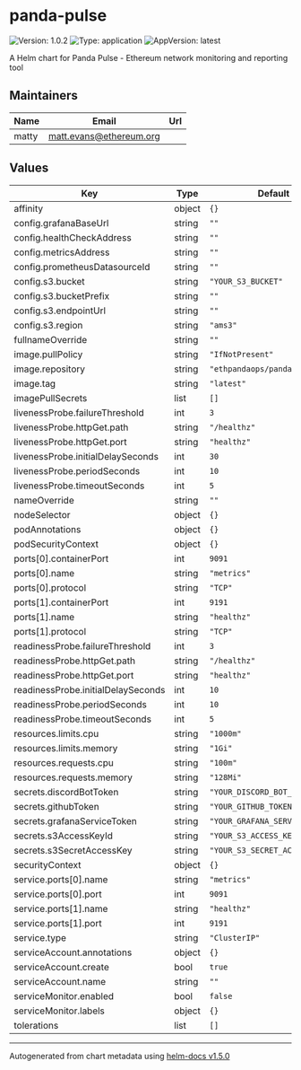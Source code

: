 # panda-pulse

![Version: 1.0.2](https://img.shields.io/badge/Version-1.0.2-informational?style=flat-square) ![Type: application](https://img.shields.io/badge/Type-application-informational?style=flat-square) ![AppVersion: latest](https://img.shields.io/badge/AppVersion-latest-informational?style=flat-square)

A Helm chart for Panda Pulse - Ethereum network monitoring and reporting tool

## Maintainers

| Name | Email | Url |
| ---- | ------ | --- |
| matty | matt.evans@ethereum.org |  |

## Values

| Key | Type | Default | Description |
|-----|------|---------|-------------|
| affinity | object | `{}` |  |
| config.grafanaBaseUrl | string | `""` |  |
| config.healthCheckAddress | string | `""` |  |
| config.metricsAddress | string | `""` |  |
| config.prometheusDatasourceId | string | `""` |  |
| config.s3.bucket | string | `"YOUR_S3_BUCKET"` |  |
| config.s3.bucketPrefix | string | `""` |  |
| config.s3.endpointUrl | string | `""` |  |
| config.s3.region | string | `"ams3"` |  |
| fullnameOverride | string | `""` |  |
| image.pullPolicy | string | `"IfNotPresent"` |  |
| image.repository | string | `"ethpandaops/panda-pulse"` |  |
| image.tag | string | `"latest"` |  |
| imagePullSecrets | list | `[]` |  |
| livenessProbe.failureThreshold | int | `3` |  |
| livenessProbe.httpGet.path | string | `"/healthz"` |  |
| livenessProbe.httpGet.port | string | `"healthz"` |  |
| livenessProbe.initialDelaySeconds | int | `30` |  |
| livenessProbe.periodSeconds | int | `10` |  |
| livenessProbe.timeoutSeconds | int | `5` |  |
| nameOverride | string | `""` |  |
| nodeSelector | object | `{}` |  |
| podAnnotations | object | `{}` |  |
| podSecurityContext | object | `{}` |  |
| ports[0].containerPort | int | `9091` |  |
| ports[0].name | string | `"metrics"` |  |
| ports[0].protocol | string | `"TCP"` |  |
| ports[1].containerPort | int | `9191` |  |
| ports[1].name | string | `"healthz"` |  |
| ports[1].protocol | string | `"TCP"` |  |
| readinessProbe.failureThreshold | int | `3` |  |
| readinessProbe.httpGet.path | string | `"/healthz"` |  |
| readinessProbe.httpGet.port | string | `"healthz"` |  |
| readinessProbe.initialDelaySeconds | int | `10` |  |
| readinessProbe.periodSeconds | int | `10` |  |
| readinessProbe.timeoutSeconds | int | `5` |  |
| resources.limits.cpu | string | `"1000m"` |  |
| resources.limits.memory | string | `"1Gi"` |  |
| resources.requests.cpu | string | `"100m"` |  |
| resources.requests.memory | string | `"128Mi"` |  |
| secrets.discordBotToken | string | `"YOUR_DISCORD_BOT_TOKEN"` |  |
| secrets.githubToken | string | `"YOUR_GITHUB_TOKEN"` |  |
| secrets.grafanaServiceToken | string | `"YOUR_GRAFANA_SERVICE_TOKEN"` |  |
| secrets.s3AccessKeyId | string | `"YOUR_S3_ACCESS_KEY_ID"` |  |
| secrets.s3SecretAccessKey | string | `"YOUR_S3_SECRET_ACCESS_KEY"` |  |
| securityContext | object | `{}` |  |
| service.ports[0].name | string | `"metrics"` |  |
| service.ports[0].port | int | `9091` |  |
| service.ports[1].name | string | `"healthz"` |  |
| service.ports[1].port | int | `9191` |  |
| service.type | string | `"ClusterIP"` |  |
| serviceAccount.annotations | object | `{}` |  |
| serviceAccount.create | bool | `true` |  |
| serviceAccount.name | string | `""` |  |
| serviceMonitor.enabled | bool | `false` |  |
| serviceMonitor.labels | object | `{}` |  |
| tolerations | list | `[]` |  |

----------------------------------------------
Autogenerated from chart metadata using [helm-docs v1.5.0](https://github.com/norwoodj/helm-docs/releases/v1.5.0)
